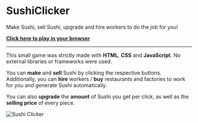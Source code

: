 
# SushiClicker
Make Sushi, sell Sushi, upgrade and hire workers to do the job for you!

<strong>[Click here to play in your browser](https://andreu-g.github.io/SushiClicker/)</strong>
<hr>

This small game was strictly made with **HTML**, **CSS** and **JavaScript**. No external libraries or frameworks were used.

You can **make** and **sell** Sushi by clicking the respective buttons. Additionally, you can **hire** workers / **buy** restaurants and factories to work for you and generate Sushi automatically.

You can also **upgrade** the **amount** of Sushi you get per click, as well as the **selling price** of every piece.

![Sushi Clicker](https://i.imgur.com/GDmhyjF.png)
